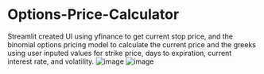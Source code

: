 # Options-Price-Calculator

Streamlit created UI using yfinance to get current stop price, and the binomial options pricing model to calculate the current price and the greeks using user inputed values for strike price, days to expiration, current interest rate, and volatility. 
![image](https://github.com/user-attachments/assets/607d3e7e-77aa-4f93-bd85-81706d5b5f59)
![image](https://github.com/user-attachments/assets/303b9e3d-c541-4d2c-8c81-e6b32d37a81f)

